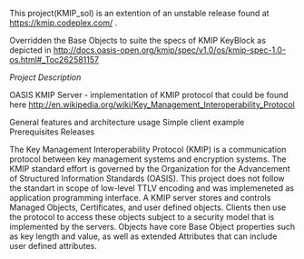This project(KMIP_sol) is an extention of an unstable release found at https://kmip.codeplex.com/ .

Overridden the Base Objects to suite the specs of KMIP KeyBlock as depicted in 
http://docs.oasis-open.org/kmip/spec/v1.0/os/kmip-spec-1.0-os.html#_Toc262581157 


*Project Description*

OASIS KMIP Server - implementation of KMIP protocol that could be found here http://en.wikipedia.org/wiki/Key_Management_Interoperability_Protocol

General features and architecture usage
Simple client example
Prerequisites
Releases

The Key Management Interoperability Protocol (KMIP) is a communication protocol between key management systems and encryption systems. The KMIP standard effort is governed by the Organization for the Advancement of Structured Information Standards (OASIS).
This project does not follow the standart in scope of low-level TTLV encoding and was implemeneted as application programming interface.
A KMIP server stores and controls Managed Objects, Certificates, and user defined objects. Clients then use the protocol to access these objects subject to a security model that is implemented by the servers. Objects have core Base Object properties such as key length and value, as well as extended Attributes that can include user defined attributes.
